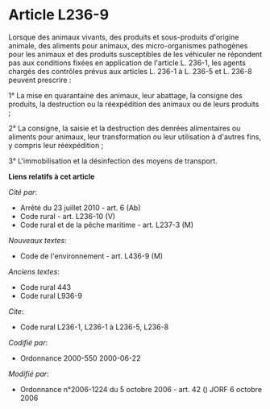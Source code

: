 # Article L236-9

Lorsque des animaux vivants, des produits et sous-produits d'origine animale, des aliments pour animaux, des micro-organismes
pathogènes pour les animaux et des produits susceptibles de les véhiculer ne répondent pas aux conditions fixées en
application de l'article L. 236-1, les agents chargés des contrôles prévus aux articles L. 236-1 à L. 236-5 et L. 236-8
peuvent prescrire :

1° La mise en quarantaine des animaux, leur abattage, la consigne des produits, la destruction ou la réexpédition des animaux
ou de leurs produits ;

2° La consigne, la saisie et la destruction des denrées alimentaires ou aliments pour animaux, leur transformation ou leur
utilisation à d'autres fins, y compris leur réexpédition ;

3° L'immobilisation et la désinfection des moyens de transport.

**Liens relatifs à cet article**

_Cité par_:

  - Arrêté du 23 juillet 2010 - art. 6 (Ab)
  - Code rural - art. L236-10 (V)
  - Code rural et de la pêche maritime - art. L237-3 (M)

_Nouveaux textes_:

  - Code de l'environnement - art. L436-9 (M)

_Anciens textes_:

  - Code rural 443
  - Code rural L936-9

_Cite_:

  - Code rural L236-1, L236-1 à L236-5, L236-8

_Codifié par_:

  - Ordonnance 2000-550 2000-06-22

_Modifié par_:

  - Ordonnance n°2006-1224 du 5 octobre 2006 - art. 42 () JORF 6 octobre 2006
